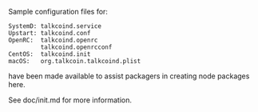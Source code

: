 Sample configuration files for:
```
SystemD: talkcoind.service
Upstart: talkcoind.conf
OpenRC:  talkcoind.openrc
         talkcoind.openrcconf
CentOS:  talkcoind.init
macOS:   org.talkcoin.talkcoind.plist
```
have been made available to assist packagers in creating node packages here.

See doc/init.md for more information.
